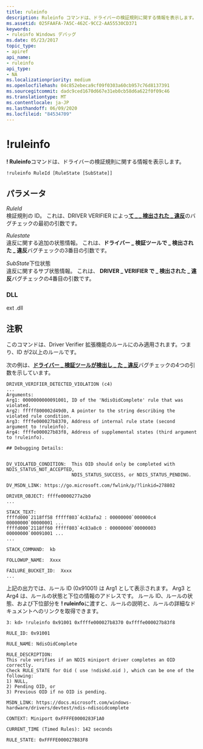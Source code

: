 ```yaml
---
title: ruleinfo
description: Ruleinfo コマンドは、ドライバーの検証規則に関する情報を表示します。
ms.assetid: 025FAAFA-7A5C-462C-9CC2-AA55530CD371
keywords:
- ruleinfo Windows デバッグ
ms.date: 05/23/2017
topic_type:
- apiref
api_name:
- ruleinfo
api_type:
- NA
ms.localizationpriority: medium
ms.openlocfilehash: 04c852ebeca9cf09f0303a60cb957c76d8137391
ms.sourcegitcommit: dadc9ced1670d667e31eb0cb58d6a622f0f09c46
ms.translationtype: MT
ms.contentlocale: ja-JP
ms.lasthandoff: 06/09/2020
ms.locfileid: "84534709"
---
```

# <a name="ruleinfo"></a>!ruleinfo


**! Ruleinfo**コマンドは、ドライバーの検証規則に関する情報を表示します。

```dbgcmd
!ruleinfo RuleId [RuleState [SubState]]
```

## <a name="span-idddk__ptov_dbgspanspan-idddk__ptov_dbgspanparameters"></a><span id="ddk__ptov_dbg"></span><span id="DDK__PTOV_DBG"></span>パラメータ


<span id="_______RuleId______"></span><span id="_______ruleid______"></span><span id="_______RULEID______"></span>*RuleId*   
検証規則の ID。 これは、DRIVER VERIFIER によっ[**て \_ \_ 検出された \_ 違反**](bug-check-0xc4--driver-verifier-detected-violation.md)のバグチェックの最初の引数です。

<span id="_______RuleState______"></span><span id="_______rulestate______"></span><span id="_______RULESTATE______"></span>*Rulestate*   
違反に関する追加の状態情報。 これは、**ドライバー \_ 検証ツールで \_ 検出された \_ 違反**バグチェックの3番目の引数です。

<span id="_______SubState______"></span><span id="_______substate______"></span><span id="_______SUBSTATE______"></span>*SubState*下位状態   
違反に関するサブ状態情報。 これは、 **DRIVER \_ VERIFIER で \_ 検出された \_ 違反**バグチェックの4番目の引数です。

### <a name="span-iddllspanspan-iddllspandll"></a><span id="DLL"></span><span id="dll"></span>DLL

ext .dll

<a name="remarks"></a>注釈
-------

このコマンドは、Driver Verifier 拡張機能のルールにのみ適用されます。つまり、ID が2以上のルールです。

次の例は、[**ドライバー \_ 検証ツールが検出し \_ た \_ 違反**](bug-check-0xc4--driver-verifier-detected-violation.md)バグチェックの4つの引数を示しています。

```dbgcmd
DRIVER_VERIFIER_DETECTED_VIOLATION (c4)
...
Arguments:
Arg1: 0000000000091001, ID of the 'NdisOidComplete' rule that was violated.
Arg2: fffff800002d49d0, A pointer to the string describing the violated rule condition.
Arg3: ffffe000027b8370, Address of internal rule state (second argument to !ruleinfo).
Arg4: ffffe000027b83f8, Address of supplemental states (third argument to !ruleinfo).

## Debugging Details:


DV_VIOLATED_CONDITION:  This OID should only be completed with NDIS_STATUS_NOT_ACCEPTED, 
                        NDIS_STATUS_SUCCESS, or NDIS_STATUS_PENDING.

DV_MSDN_LINK: https://go.microsoft.com/fwlink/p/?linkid=278802

DRIVER_OBJECT: ffffe0000277a2b0
...

STACK_TEXT:  
ffffd000`2118ff58 fffff803`4c83afa2 : 00000000`000000c4 00000000`00000001 ...
ffffd000`2118ff60 fffff803`4c83a8c0 : 00000000`00000003 00000000`00091001 ...
...

STACK_COMMAND:  kb

FOLLOWUP_NAME:  Xxxx

FAILURE_BUCKET_ID:  Xxxx
...
```

上記の出力では、ルール ID (0x91001) は Arg1 として表示されます。 Arg3 と Arg4 は、ルールの状態と下位の情報のアドレスです。 ルール ID、ルールの状態、および下位部分を **! ruleinfo**に渡すと、ルールの説明と、ルールの詳細なドキュメントへのリンクを取得できます。

```dbgcmd
3: kd> !ruleinfo 0x91001 0xffffe000027b8370 0xffffe000027b83f8

RULE_ID: 0x91001

RULE_NAME: NdisOidComplete

RULE_DESCRIPTION:
This rule verifies if an NDIS miniport driver completes an OID correctly.
Check RULE_STATE for Oid ( use !ndiskd.oid ), which can be one of the following:
1) NULL,
2) Pending OID, or
3) Previous OID if no OID is pending.

MSDN_LINK: https://docs.microsoft.com/windows-hardware/drivers/devtest/ndis-ndisoidcomplete

CONTEXT: Miniport 0xFFFFE0000283F1A0

CURRENT_TIME (Timed Rules): 142 seconds

RULE_STATE: 0xFFFFE000027B83F8
```

 

 





